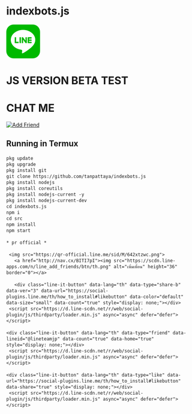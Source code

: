 #  indexbots.js
[![TrioPekokBots](square-default.png?s=460&v=4)]( )

# JS VERSION BETA TEST


# CHAT ME
<a href="https://line.me/R/ti/p/%40642xtzwc"><img height="36" border="0" alt="Add Friend" src="https://scdn.line-apps.com/n/line_add_friends/btn/en.png"></a>

## Running in Termux
```
pkg update
pkg upgrade
pkg install git
git clone https://github.com/tanpattaya/indexbots.js
pkg install nodejs
pkg install coreutils
pkg install nodejs-current -y
pkg install nodejs-current-dev
cd indexbots.js
npm i
cd src
npm install
npm start

* pr official *

 <img src="https://qr-official.line.me/sid/M/642xtzwc.png">
   <a href="http://nav.cx/BITI7pI"><img src="https://scdn.line-apps.com/n/line_add_friends/btn/th.png" alt="เพิ่มเพื่อน" height="36" border="0"></a>

   <div class="line-it-button" data-lang="th" data-type="share-b" data-ver="3" data-url="https://social-plugins.line.me/th/how_to_install#likebutton" data-color="default" data-size="small" data-count="true" style="display: none;"></div>
 <script src="https://d.line-scdn.net/r/web/social-plugin/js/thirdparty/loader.min.js" async="async" defer="defer"></script>

<div class="line-it-button" data-lang="th" data-type="friend" data-lineid="@lineteamjp" data-count="true" data-home="true" style="display: none;"></div>
 <script src="https://d.line-scdn.net/r/web/social-plugin/js/thirdparty/loader.min.js" async="async" defer="defer"></script>

<div class="line-it-button" data-lang="th" data-type="like" data-url="https://social-plugins.line.me/th/how_to_install#likebutton" data-share="true" style="display: none;"></div>
 <script src="https://d.line-scdn.net/r/web/social-plugin/js/thirdparty/loader.min.js" async="async" defer="defer"></script>
